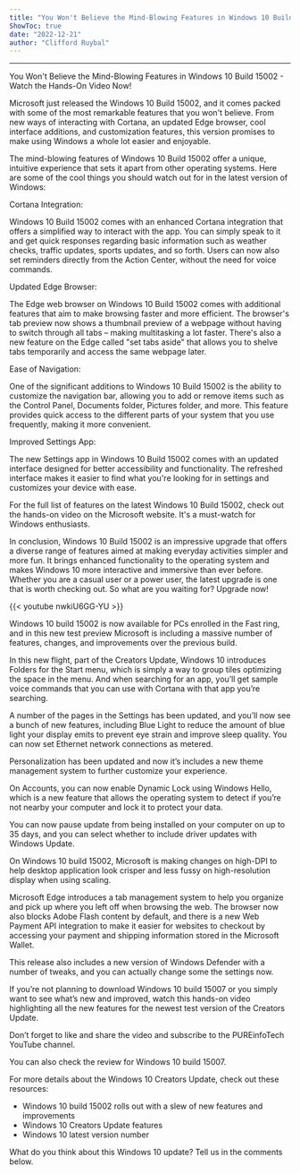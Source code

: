 ```yaml
---
title: "You Won't Believe the Mind-Blowing Features in Windows 10 Build 15002 - Watch the Hands-On Video Now!"
ShowToc: true 
date: "2022-12-21"
author: "Clifford Ruybal"
---
```

*****
You Won't Believe the Mind-Blowing Features in Windows 10 Build 15002 - Watch the Hands-On Video Now!

Microsoft just released the Windows 10 Build 15002, and it comes packed with some of the most remarkable features that you won't believe. From new ways of interacting with Cortana, an updated Edge browser, cool interface additions, and customization features, this version promises to make using Windows a whole lot easier and enjoyable.

The mind-blowing features of Windows 10 Build 15002 offer a unique, intuitive experience that sets it apart from other operating systems. Here are some of the cool things you should watch out for in the latest version of Windows:

Cortana Integration:

Windows 10 Build 15002 comes with an enhanced Cortana integration that offers a simplified way to interact with the app. You can simply speak to it and get quick responses regarding basic information such as weather checks, traffic updates, sports updates, and so forth. Users can now also set reminders directly from the Action Center, without the need for voice commands.

Updated Edge Browser:

The Edge web browser on Windows 10 Build 15002 comes with additional features that aim to make browsing faster and more efficient. The browser's tab preview now shows a thumbnail preview of a webpage without having to switch through all tabs – making multitasking a lot faster. There's also a new feature on the Edge called "set tabs aside" that allows you to shelve tabs temporarily and access the same webpage later.

Ease of Navigation:

One of the significant additions to Windows 10 Build 15002 is the ability to customize the navigation bar, allowing you to add or remove items such as the Control Panel, Documents folder, Pictures folder, and more. This feature provides quick access to the different parts of your system that you use frequently, making it more convenient.

Improved Settings App:

The new Settings app in Windows 10 Build 15002 comes with an updated interface designed for better accessibility and functionality. The refreshed interface makes it easier to find what you're looking for in settings and customizes your device with ease.

For the full list of features on the latest Windows 10 Build 15002, check out the hands-on video on the Microsoft website. It's a must-watch for Windows enthusiasts.

In conclusion, Windows 10 Build 15002 is an impressive upgrade that offers a diverse range of features aimed at making everyday activities simpler and more fun. It brings enhanced functionality to the operating system and makes Windows 10 more interactive and immersive than ever before. Whether you are a casual user or a power user, the latest upgrade is one that is worth checking out. So what are you waiting for? Upgrade now!

{{< youtube nwkiU6GG-YU >}} 



Windows 10 build 15002 is now available for PCs enrolled in the Fast ring, and in this new test preview Microsoft is including a massive number of features, changes, and improvements over the previous build.
 
In this new flight, part of the Creators Update, Windows 10 introduces Folders for the Start menu, which is simply a way to group tiles optimizing the space in the menu. And when searching for an app, you’ll get sample voice commands that you can use with Cortana with that app you’re searching.
 
A number of the pages in the Settings has been updated, and you’ll now see a bunch of new features, including Blue Light to reduce the amount of blue light your display emits to prevent eye strain and improve sleep quality. You can now set Ethernet network connections as metered.
 
Personalization has been updated and now it’s includes a new theme management system to further customize your experience.
 
On Accounts, you can now enable Dynamic Lock using Windows Hello, which is a new feature that allows the operating system to detect if you’re not nearby your computer and lock it to protect your data.
 
You can now pause update from being installed on your computer on up to 35 days, and you can select whether to include driver updates with Windows Update.
 
On Windows 10 build 15002, Microsoft is making changes on high-DPI to help desktop application look crisper and less fussy on high-resolution display when using scaling.
 
Microsoft Edge introduces a tab management system to help you organize and pick up where you left off when browsing the web. The browser now also blocks Adobe Flash content by default, and there is a new Web Payment API integration to make it easier for websites to checkout by accessing your payment and shipping information stored in the Microsoft Wallet.
 
This release also includes a new version of Windows Defender with a number of tweaks, and you can actually change some the settings now.
 
If you’re not planning to download Windows 10 build 15007 or you simply want to see what’s new and improved, watch this hands-on video highlighting all the new features for the newest test version of the Creators Update.
 
Don’t forget to like and share the video and subscribe to the PUREinfoTech YouTube channel.
 
You can also check the review for Windows 10 build 15007.
 

 
For more details about the Windows 10 Creators Update, check out these resources:
 
- Windows 10 build 15002 rolls out with a slew of new features and improvements
 - Windows 10 Creators Update features
 - Windows 10 latest version number

 
What do you think about this Windows 10 update? Tell us in the comments below.




